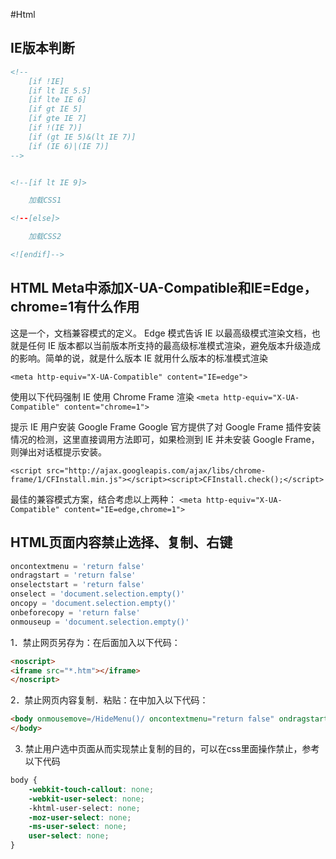 #Html

## IE版本判断

```html
<!-- 
    [if !IE]
    [if lt IE 5.5]
    [if lte IE 6]
    [if gt IE 5]
    [if gte IE 7]
    [if !(IE 7)]
    [if (gt IE 5)&(lt IE 7)]
    [if (IE 6)|(IE 7)]
-->


<!--[if lt IE 9]>

    加载CSS1

<!--[else]>

    加载CSS2

<![endif]-->
```



## HTML Meta中添加X-UA-Compatible和IE=Edge，chrome=1有什么作用


这是一个，文档兼容模式的定义。
Edge 模式告诉 IE 以最高级模式渲染文档，也就是任何 IE 版本都以当前版本所支持的最高级标准模式渲染，避免版本升级造成的影响。简单的说，就是什么版本 IE 就用什么版本的标准模式渲染

`<meta http-equiv="X-UA-Compatible" content="IE=edge">`

使用以下代码强制 IE 使用 Chrome Frame 渲染
`<meta http-equiv="X-UA-Compatible" content="chrome=1">`

提示 IE 用户安装 Google Frame
Google 官方提供了对 Google Frame 插件安装情况的检测，这里直接调用方法即可，如果检测到 IE 并未安装 Google Frame，则弹出对话框提示安装。

`<script src="http://ajax.googleapis.com/ajax/libs/chrome-frame/1/CFInstall.min.js"></script><script>CFInstall.check();</script>`

最佳的兼容模式方案，结合考虑以上两种：
`<meta http-equiv="X-UA-Compatible" content="IE=edge,chrome=1">`


## HTML页面内容禁止选择、复制、右键
```javascript
oncontextmenu = 'return false'
ondragstart = 'return false' 
onselectstart = 'return false' 
onselect = 'document.selection.empty()' 
oncopy = 'document.selection.empty()' 
onbeforecopy = 'return false' 
onmouseup = 'document.selection.empty()'
```

1．禁止网页另存为：在<body>后面加入以下代码： 
```html
<noscript> 
<iframe src="*.htm"></iframe> 
</noscript>
```


2．禁止网页内容复制．粘贴：在<body>中加入以下代码： 
```html
<body onmousemove=/HideMenu()/ oncontextmenu="return false" ondragstart="return false" onselectstart ="return false" onselect="document.selection.empty()" oncopy="document.selection.empty()" onbeforecopy="return false" onmouseup="document.selection.empty()">
</body>
```

3. 禁止用户选中页面从而实现禁止复制的目的，可以在css里面操作禁止，参考以下代码
```css
body {  
    -webkit-touch-callout: none;  
    -webkit-user-select: none;  
    -khtml-user-select: none;  
    -moz-user-select: none;  
    -ms-user-select: none;  
    user-select: none;  
}
```